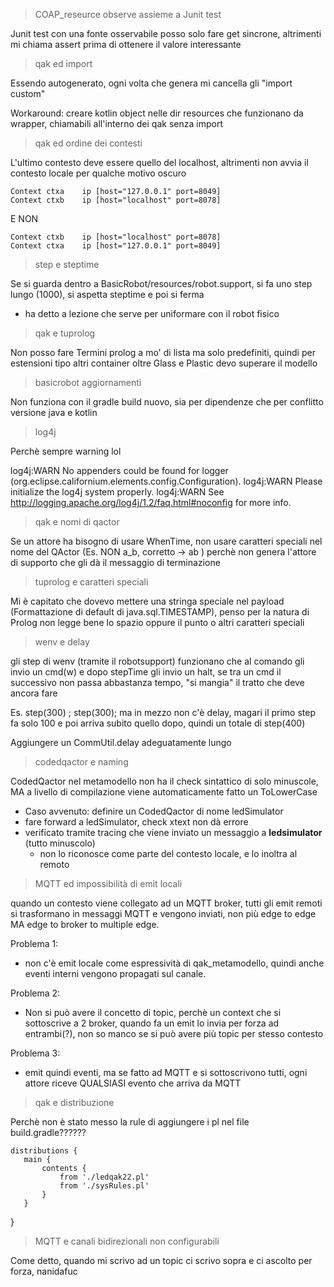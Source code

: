 > COAP_reseurce observe assieme a Junit test

Junit test con una fonte osservabile posso solo fare get sincrone, altrimenti mi chiama assert prima di ottenere il valore interessante


> qak ed import

Essendo autogenerato, ogni volta che genera mi cancella gli "import custom"

Workaround: creare kotlin object nelle dir resources che funzionano da wrapper, chiamabili all'interno dei qak senza import


> qak ed ordine dei contesti

L'ultimo contesto deve essere quello del localhost, altrimenti non avvia il contesto locale per qualche motivo oscuro

>
    Context ctxa    ip [host="127.0.0.1" port=8049]
    Context ctxb    ip [host="localhost" port=8078]

E NON

>

    Context ctxb    ip [host="localhost" port=8078]
    Context ctxa    ip [host="127.0.0.1" port=8049]

> step e steptime

Se si guarda dentro a BasicRobot/resources/robot.support, si fa uno step lungo (1000), si aspetta steptime e poi si ferma
* ha detto a lezione che serve per uniformare con il robot fisico

> qak e tuprolog

Non posso fare Termini prolog a mo' di lista ma solo predefiniti, quindi per estensioni tipo altri container oltre Glass e Plastic devo superare il modello

> basicrobot aggiornamenti

Non funziona con il gradle build nuovo, sia per dipendenze che per conflitto versione java e kotlin

> log4j 

Perchè sempre warning lol

log4j:WARN No appenders could be found for logger (org.eclipse.californium.elements.config.Configuration).
log4j:WARN Please initialize the log4j system properly.
log4j:WARN See http://logging.apache.org/log4j/1.2/faq.html#noconfig for more info.


> qak e nomi di qactor

Se un attore ha bisogno di usare WhenTime, non usare caratteri speciali nel nome del QActor (Es. NON a_b, corretto -> ab ) perchè non genera l'attore di supporto che gli dà il messaggio di terminazione


> tuprolog e caratteri speciali

Mi è capitato che dovevo mettere una stringa speciale nel payload (Formattazione di default di java.sql.TIMESTAMP), penso per la natura di Prolog non legge bene lo spazio oppure il punto o altri caratteri speciali


> wenv e delay

gli step di wenv (tramite il robotsupport) funzionano che al comando gli invio un cmd(w) e dopo stepTime gli invio un halt, se tra un cmd il successivo non passa abbastanza tempo, "si mangia" il tratto che deve ancora fare

Es. step(300) ; step(300); ma in mezzo non c'è delay, magari il primo step fa solo 100 e poi arriva subito quello dopo, quindi un totale di step(400)

Aggiungere un CommUtil.delay adeguatamente lungo 


> codedqactor e naming

CodedQactor nel metamodello non ha il check sintattico di solo minuscole, MA a livello di compilazione viene automaticamente fatto un ToLowerCase
* Caso avvenuto: definire un CodedQactor di nome ledSimulator
* fare forward a ledSimulator, check xtext non dà errore
* verificato tramite tracing che viene inviato un messaggio a **ledsimulator** (tutto minuscolo)
    * non lo riconosce come parte del contesto locale, e lo inoltra al remoto


> MQTT ed impossibilità di emit locali

quando un contesto viene collegato ad un MQTT broker, tutti gli emit remoti si trasformano in messaggi MQTT e vengono inviati, non più edge to edge MA edge to broker to multiple edge.

Problema 1:
* non c'è emit locale come espressività di qak_metamodello, quindi anche eventi interni vengono propagati sul canale.


Problema 2:
* Non si può avere il concetto di topic, perchè un context che si sottoscrive a 2 broker, quando fa un emit lo invia per forza ad entrambi(?), non so manco se si può avere più topic per stesso contesto

Problema 3:
* emit quindi eventi, ma se fatto ad MQTT e si sottoscrivono tutti, ogni attore riceve QUALSIASI evento che arriva da MQTT


> qak e distribuzione

Perchè non è stato messo la rule di aggiungere i pl nel file build.gradle??????


>

    distributions {
       main {
           contents {
               from './ledqak22.pl'
               from './sysRules.pl'
           }
       }
   }




> MQTT e canali bidirezionali non configurabili

Come detto, quando mi scrivo ad un topic ci scrivo sopra e ci ascolto per forza, nanidafuc